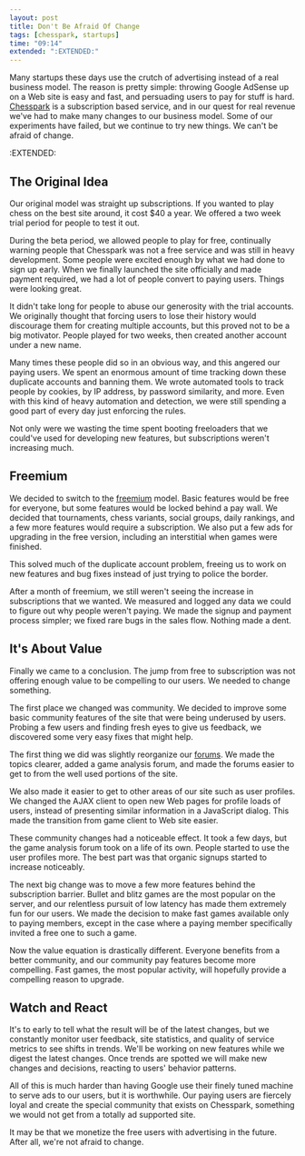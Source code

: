 ```yaml
---
layout: post
title: Don't Be Afraid Of Change
tags: [chesspark, startups]
time: "09:14"
extended: ":EXTENDED:"
---
```


Many startups these days use the crutch of advertising instead of a real business model.  The reason is pretty simple:  throwing Google AdSense up on a Web site is easy and fast, and persuading users to pay for stuff is hard.  [Chesspark](http://www.chesspark.com) is a subscription based service, and in our quest for real revenue we've had to make many changes to our business model.  Some of our experiments have failed, but we continue to try new things.  We can't be afraid of change.

:EXTENDED:

## The Original Idea

Our original model was straight up subscriptions.  If you wanted to play chess on the best site around, it cost $40 a year.  We offered a two week trial period for people to test it out.

During the beta period, we allowed people to play for free, continually warning people that Chesspark was not a free service and was still in heavy development.  Some people were excited enough by what we had done to sign up early.  When we finally launched the site officially and made payment required, we had a lot of people convert to paying users.  Things were looking great.

It didn't take long for people to abuse our generosity with the trial accounts.  We originally thought that forcing users to lose their history would discourage them for creating multiple accounts, but this proved not to be a big motivator.  People played for two weeks, then created another account under a new name.

Many times these people did so in an obvious way, and this angered our paying users.  We spent an enormous amount of time tracking down these duplicate accounts and banning them.  We wrote automated tools to track people by cookies, by IP address, by password similarity, and more.  Even with this kind of heavy automation and detection, we were still spending a good part of every day just enforcing the rules.

Not only were we wasting the time spent booting freeloaders that we could've used for developing new features, but subscriptions weren't increasing much.

## Freemium

We decided to switch to the [freemium](http://en.wikipedia.org/wiki/Freemium_business_model) model.  Basic features would be free for everyone, but some features would be locked behind a pay wall.  We decided that tournaments, chess variants, social groups, daily rankings, and a few more features would require a subscription.  We also put a few ads for upgrading in the free version, including an interstitial when games were finished.

This solved much of the duplicate account problem, freeing us to work on new features and bug fixes instead of just trying to police the border.

After a month of freemium, we still weren't seeing the increase in subscriptions that we wanted.  We measured and logged any data we could to figure out why people weren't paying.  We made the signup and payment process simpler;  we fixed rare bugs in the sales flow.  Nothing made a dent.

## It's About Value

Finally we came to a conclusion.  The jump from free to subscription was not offering enough value to be compelling to our users.  We needed to change something.

The first place we changed was community.  We decided to improve some basic community features of the site that were being underused by users.  Probing a few users and finding fresh eyes to give us feedback, we discovered some very easy fixes that might help.

The first thing we did was slightly reorganize our [forums](http://www.chesspark.com/forum/).  We made the topics clearer, added a game analysis forum, and made the forums easier to get to from the well used portions of the site.

We also made it easier to get to other areas of our site such as user profiles.  We changed the AJAX client to open new Web pages for profile loads of users, instead of presenting similar information in a JavaScript dialog.  This made the transition from game client to Web site easier.

These community changes had a noticeable effect.  It took a few days, but the game analysis forum took on a life of its own.  People started to use the user profiles more.  The best part was that organic signups started to increase noticeably.

The next big change was to move a few more features behind the subscription barrier.  Bullet and blitz games are the most popular on the server, and our relentless pursuit of low latency has made them extremely fun for our users.  We made the decision to make fast games available only to paying members, except in the case where a paying member specifically invited a free one to such a game.

Now the value equation is drastically different.  Everyone benefits from a better community, and our community pay features become more compelling.   Fast games, the most popular activity, will hopefully provide a compelling reason to upgrade.

## Watch and React

It's to early to tell what the result will be of the latest changes, but we constantly monitor user feedback, site statistics, and quality of service metrics to see shifts in trends.  We'll be working on new features while we digest the latest changes.  Once trends are spotted we will make new changes and decisions, reacting to users' behavior patterns.

All of this is much harder than having Google use their finely tuned machine to serve ads to our users, but it is worthwhile.  Our paying users are fiercely loyal and create the special community that exists on Chesspark, something we would not get from a totally ad supported site.

It may be that we monetize the free users with advertising in the future.  After all, we're not afraid to change.
